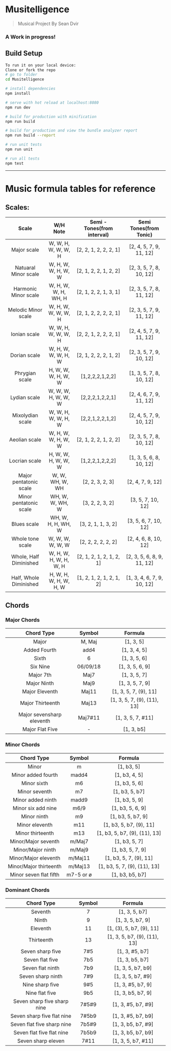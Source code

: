 # Musitelligence

> Musical Project By Sean Dvir

### A Work in progress!

## Build Setup

``` bash
To run it on your local device:
Clone or fork the repo
# go to folder
cd Musitelligence

# install dependencies
npm install

# serve with hot reload at localhost:8080
npm run dev

# build for production with minification
npm run build

# build for production and view the bundle analyzer report
npm run build --report

# run unit tests
npm run unit

# run all tests
npm test
```

----------------------------------------------------------------------

# Music formula tables for reference
## Scales:

| Scale | W/H Note | Semi - Tones(from interval) | Semi Tones(from Tonic) |
| :-: | :---------------: | :---------------: | :---------------: |
| Major scale | W, W, H, W, W, W, H | [2, 2, 1, 2, 2, 2, 1] | [2, 4, 5, 7, 9, 11, 12] | [2, 4, 5, 7, 9, 11, 12] |
| Natuaral Minor scale | W, H, W, W, H, W, W | [2, 1, 2, 2, 1, 2, 2] | [2, 3, 5, 7, 8, 10, 12] | [2, 3, 5, 7, 8, 10, 12] |
| Harmonic Minor scale | W, H, W, W, H, WH, H | [2, 1, 2, 2, 1, 3, 1] | [2, 3, 5, 7, 8, 11, 12] |
| Melodic Minor scale | W, H, W, W, W, W, H | [2, 1, 2, 2, 2, 2, 1] | [2, 3, 5, 7, 9, 11, 12] |
| Ionian scale | W, W, H, W, W, W, H | [2, 2, 1, 2, 2, 2, 1] | [2, 4, 5, 7, 9, 11, 12] |
| Dorian scale | W, H, W, W, W, H, W | [2, 1, 2, 2, 2, 1, 2] | [2, 3, 5, 7, 9, 10, 12] |
| Phrygian scale | H, W, W, W, H, W, W | [1,2,2,2,1,2,2] | [1, 3, 5, 7, 8, 10, 12] |
| Lydian scale | W, W, W, H, W, W, W | [2,2,2,1,2,2,1] | [2, 4, 6, 7, 9, 11, 12] |
| Mixolydian scale | W, W, H, W, W, H, W	| [2,2,1,2,2,1,2] | [2, 4, 5, 7, 9, 10, 12] |
| Aeolian scale | W, H, W, W, H, W, W	| [2, 1, 2, 2, 1, 2, 2] | [2, 3, 5, 7, 8, 10, 12] |
| Locrian scale | H, W, W, H, W, W, W | [1,2,2,1,2,2,2] | [1, 3, 5, 6, 8, 10, 12] |
| Major pentatonic scale | W, W, WH, W, WH	| [2, 2, 3, 2, 3] | [2, 4, 7, 9, 12] |
| Minor pentatonic scale |	WH, W, W, WH, W	| [3, 2, 2, 3, 2] | [3, 5, 7, 10, 12] |
| Blues scale | WH, W, H, H, WH, W | [3, 2, 1, 1, 3, 2] | [3, 5, 6, 7, 10, 12] |
| Whole tone scale | W, W, W, W, W, W | [2, 2, 2, 2, 2, 2] | [2, 4, 6, 8, 10, 12] |
| Whole, Half Diminished | W, H, W, H, W, H, W, H | [2, 1, 2, 1, 2, 1, 2, 1] | [2, 3, 5, 6, 8, 9, 11, 12] |
| Half, Whole Diminished | H, W, H, W, H, W, H, W | [1, 2, 1, 2, 1, 2, 1, 2] | [1, 3, 4, 6, 7, 9, 10, 12] |

## Chords

### Major Chords
|	Chord Type	|	Symbol	|	Formula	|
|	:-----:	|	:-----:	|	:-----:	|
|	Major	|	M, Maj	|	[1, 3, 5]	|
|	Added Fourth	|	add4	|	[1, 3, 4, 5]	|
|	Sixth	|	6	|	[1, 3, 5, 6]	|
|	Six Nine	|	06/09/18	|	[1, 3, 5, 6, 9]	|
|	Major 7th	|	Maj7	|	[1, 3, 5, 7]	|
|	Major Ninth	|	Maj9	|	[1, 3, 5, 7, 9]	|
|	Major Eleventh	|	Maj11	|	[1, 3, 5, 7,  (9), 11]	|
|	Major Thirteenth	|	Maj13	|	[1, 3, 5, 7, (9), (11), 13]	|
|	Major sevensharp eleventh	|	Maj7#11	|	[1, 3, 5, 7,  #11]	|
|	Major Flat Five	|	-	|	[1, 3, b5]	|

### Minor Chords
|	Chord Type	|	Symbol	|	Formula	|
|	:-----:	|	:-----:	|	:-----:	|
|	Minor	|	m	|	[1, b3, 5]	|
|	Minor added fourth	|	madd4	|	[1, b3, 4, 5]	|
|	Minor sixth	|	m6	|	[1, b3, 5, 6]	|
|	Minor seventh	|	m7	|	[1, b3, 5, b7]	|
|	Minor added ninth	|	madd9	|	[1, b3, 5, 9]	|
|	Minor six add nine	|	m6/9	|	[1, b3, 5, 6, 9]	|
|	Minor ninth	|	m9	|	[1, b3, 5, b7, 9]	|
|	Minor eleventh	|	m11	|	[1, b3, 5, b7, (9), 11]	|
|	Minor thirteenth	|	m13	|	[1, b3, 5, b7, (9), (11), 13]	|
|	Minor/Major seventh	|	m/Maj7	|	[1, b3, 5, 7]	|
|	Minor/Major ninth	|	m/Maj9	|	[1, b3, 5, 7, 9]	|
|	Minor/Major eleventh	|	m/Maj11	|	[1, b3, 5, 7, (9), 11]	|
|	Minor/Major thirteenth	|	m/Maj13	|	[1, b3, 5, 7, (9), (11), 13]	|
|	Minor seven flat fifth	|	m7-5 or ø	|	[1, b3, b5, b7]	|

### Dominant Chords
|	Chord Type	|	Symbol	|	Formula	|
|	:-----:	|	:-----:	|	:-----:	|
|	Seventh	|	7	|	[1, 3, 5, b7]	|
|	Ninth	|	9	|	[1, 3, 5, b7, 9]	|
|	Eleventh	|	11	|	[1, (3), 5, b7, (9), 11]	|
|	Thirteenth	|	13	|	[1, 3, 5, b7, (9), (11), 13]	|
|	Seven sharp five	|	7#5	|	[1, 3, #5, b7]	|
|	Seven flat five	|	7b5	|	[1, 3, b5, b7]	|
|	Seven flat ninth	|	7b9	|	[1, 3, 5, b7, b9]	|
|	Seven sharp ninth	|	7#9	|	[1, 3, 5, b7, #9]	|
|	Nine sharp five	|	9#5	|	[1, 3, #5, b7, 9]	|
|	Nine flat five	|	9b5	|	[1, 3, b5, b7, 9]	|
|	Seven sharp five sharp nine	|	7#5#9	|	[1, 3, #5, b7, #9]	|
|	Seven sharp five flat nine	|	7#5b9	|	[1, 3, #5, b7, b9]	|
|	Seven flat five sharp nine	|	7b5#9	|	[1, 3, b5, b7, #9]	|
|	Seven flat five flat nine	|	7b5b9	|	[1, 3, b5, b7, b9]	|
|	Seven sharp eleven	|	7#11	|	[1, 3, 5, b7, #11]	|

